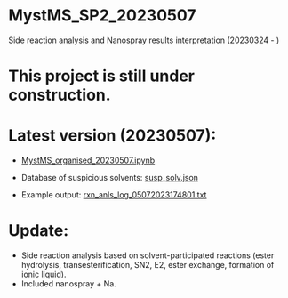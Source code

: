 # MystMS_SP2_20230507
Side reaction analysis and Nanospray results interpretation (20230324 - )

# This project is still under construction.

# Latest version (20230507):

- [MystMS_organised_20230507.ipynb](https://github.com/xueannafang/MystMS_SP2_20230506/blob/main/MystMS_organised_20230507.ipynb)

- Database of suspicious solvents: [susp_solv.json](https://github.com/xueannafang/MystMS_SP2_20230506/blob/main/susp_solv.json)

- Example output: [rxn_anls_log_05072023174801.txt](https://github.com/xueannafang/MystMS_SP2_20230506/blob/main/rxn_anls_log_05072023174801.txt)

# Update:

- Side reaction analysis based on solvent-participated reactions (ester hydrolysis, transesterification, SN2, E2, ester exchange, formation of ionic liquid).
- Included nanospray + Na.